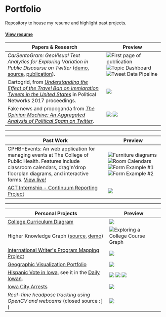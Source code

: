 # Portfolio
Repository to house my resume and highlight past projects.

#### [View resume](https://github.com/ryan-p-larson/CV/raw/master/Ryan-Larson-CV.pdf)



| **Papers & Research** | Preview |
|---|---|
| *CarSentoGram: GeoVisual Text Analytics for Exploring Variation in Public Discourse on Twitter* ([demo](https://ryan-p-larson.github.io/paper/), [source](https://github.uiowa.edu/ckoylu/immigration), [publication](https://www.tandfonline.com/doi/full/10.1080/15230406.2018.1510343)). | ![First page of publication](imgs/CarSentoGram-3.png) ![Topic Dashboard](imgs/CarSentoGram-1.png) ![Tweet Data Pipeline](imgs/CarSentoGram-2.png) |
| Cartogrid, from [*Understanding the Effect of the Travel Ban on Immigration Tweets in the United States*](https://github.com/ryan-p-larson/gviz) in Political Networks 2017 proceedings. | <img src="imgs/cartogrid.png"></img> |
| Fake news and propoganda from  [*The Opinion Machine: An Aggregated Analysis of Political Spam on Twitter*](https://github.com/ryan-p-larson/polititweets). | <img src="imgs/repeated-fake-news.png"></img> <img src="imgs/collusion-network-on-twitter.png"></img> |

---

| **Past Work** | Preview |
|---|---|
| CPHB-Events: An web application for managing events at The College of Public Health. Features include classroom calendars, drag'n'drop floorplan diagrams, and interactive forms. [View live!](https://cphb-events.public-health.uiowa.edu) | ![Furniture diagrams](imgs/CPHB-Events-1.png) ![Room Calendars](imgs/CPHB-Events-2.png) ![Form Example #1](imgs/CPHB-Events-4.png) ![Form Example #2](imgs/CPHB-Events-3.png)|
| [ACT Internship - Continuum Reporting Project](https://github.com/ryan-p-larson/continuum-reporting) | <img src="imgs/sankey-network.png"></img> |

---

| **Personal Projects** | Preview |
|---|---|
| [College Curriculum Diagram](https://github.com/ryan-p-larson/college-sankey) | <img src="imgs/higher-knowledge-graph.png"></img> |
| Higher Knowledge Graph ([source](https://github.com/ryan-p-larson/higher-knowledge-graph), [demo](https://ryan-p-larson.github.io/higher-knowledge-graph)) | ![Exploring a College Course Graph](imgs/higher-knowledge-graph.gif) |
| [International Writer's Program Mapping Project](https://www.github.com/ryan-p-larson/iwp) | <img src="imgs/iwp.gif"></img> |
| [Geographic Visualization Portfolio](https://geog3540.github.io/ryan-p-larson/) | <img src="imgs/geoviz-portfolio.png"></img> |
| [Hispanic Vote in Iowa](https://github.com/ryan-p-larson/DI-Hisp), see it in the [Daily Iowan](http://daily-iowan.com/2016/11/02/el-voto/). | <img src="imgs/hispanicmultiples.png"></img> <img src="imgs/hispanicmap.png"></img> <img src="imgs/horizontal-bar.png"></img> |
| [Iowa City Arrests](https://github.com/ryan-p-larson/arrests) | <img src="imgs/arrests.gif"></img> |
| *Real-time headpose tracking using OpenCV and webcams* (closed source :[ ) | <img src="imgs/headpose-opencv.gif"></img> |
